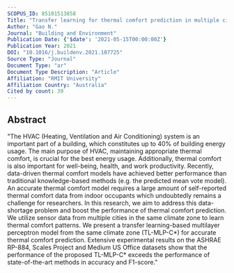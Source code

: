 ```yaml
---
SCOPUS_ID: 85101513858
Title: "Transfer learning for thermal comfort prediction in multiple cities"
Author: "Gao N."
Journal: "Building and Environment"
Publication Date: {'$date': '2021-05-15T00:00:00Z'}
Publication Year: 2021
DOI: "10.1016/j.buildenv.2021.107725"
Source Type: "Journal"
Document Type: "ar"
Document Type Description: "Article"
Affiliation: "RMIT University"
Affiliation Country: "Australia"
Cited by count: 39
---
```


## Abstract
"The HVAC (Heating, Ventilation and Air Conditioning) system is an important part of a building, which constitutes up to 40% of building energy usage. The main purpose of HVAC, maintaining appropriate thermal comfort, is crucial for the best energy usage. Additionally, thermal comfort is also important for well-being, health, and work productivity. Recently, data-driven thermal comfort models have achieved better performance than traditional knowledge-based methods (e.g. the predicted mean vote model). An accurate thermal comfort model requires a large amount of self-reported thermal comfort data from indoor occupants which undoubtedly remains a challenge for researchers. In this research, we aim to address this data-shortage problem and boost the performance of thermal comfort prediction. We utilize sensor data from multiple cities in the same climate zone to learn thermal comfort patterns. We present a transfer learning-based multilayer perceptron model from the same climate zone (TL-MLP-C*) for accurate thermal comfort prediction. Extensive experimental results on the ASHRAE RP-884, Scales Project and Medium US Office datasets show that the performance of the proposed TL-MLP-C* exceeds the performance of state-of-the-art methods in accuracy and F1-score."
